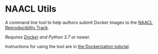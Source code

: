 # NAACL Utils

A command line tool to help authors submit Docker images to the [NAACL Reproducibility Track](https://naacl2022-reproducibility-track.github.io/).

*Requires [Docker](https://www.docker.com/) and Python 3.7 or newer.*

Instructions for using the tool are in [the Dockerization tutorial](https://github.com/naacl2022-reproducibility-track/naacl2022-reproducibility-track.github.io/blob/main/_tutorial/04_submitting.md).
